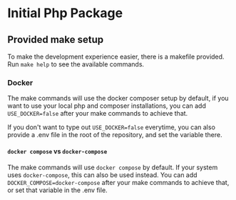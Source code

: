 # Initial Php Package

## Provided make setup
To make the development experience easier, there is a makefile provided. <br>
Run `make help` to see the available commands.

### Docker
The make commands will use the docker composer setup by default, if you want to use your local php and composer installations,
you can add `USE_DOCKER=false` after your make commands to achieve that.

If you don't want to type out `USE_DOCKER=false` everytime, you can also provide a .env file in the root of the repository, and set the variable there.

#### `docker compose` vs `docker-compose`
The make commands will use `docker compose` by default. If your system uses `docker-compose`, this can also be used instead.
You can add `DOCKER_COMPOSE=docker-compose` after your make commands to achieve that, or set that variable in the .env file. 
